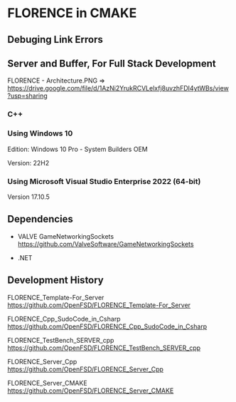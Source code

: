 # FLORENCE in CMAKE

## Debuging Link Errors


## Server and Buffer, For Full Stack Development
FLORENCE - Architecture.PNG => https://drive.google.com/file/d/1AzNi2YrukRCVLelxfj8uvzhFDI4ytWBs/view?usp=sharing

### C++


### Using Windows 10
Edition: Windows 10 Pro - System Builders OEM

Version: 22H2

### Using Microsoft Visual Studio Enterprise 2022 (64-bit) 

Version 17.10.5

## Dependencies
 - VALVE GameNetworkingSockets
https://github.com/ValveSoftware/GameNetworkingSockets

 - .NET

   
## Development History
FLORENCE_Template-For_Server
https://github.com/OpenFSD/FLORENCE_Template-For_Server

FLORENCE_Cpp_SudoCode_in_Csharp
https://github.com/OpenFSD/FLORENCE_Cpp_SudoCode_in_Csharp

FLORENCE_TestBench_SERVER_cpp
https://github.com/OpenFSD/FLORENCE_TestBench_SERVER_cpp

FLORENCE_Server_Cpp
https://github.com/OpenFSD/FLORENCE_Server_Cpp

FLORENCE_Server_CMAKE
https://github.com/OpenFSD/FLORENCE_Server_CMAKE
